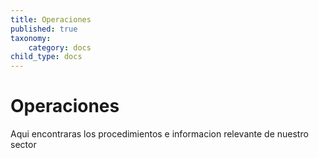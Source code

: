 ```yaml
---
title: Operaciones
published: true
taxonomy:
    category: docs
child_type: docs
---
```


# Operaciones

Aqui encontraras los procedimientos  e informacion relevante de nuestro sector
